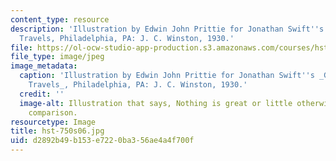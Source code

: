 ```yaml
---
content_type: resource
description: 'Illustration by Edwin John Prittie for Jonathan Swift''s Gulliver''s
  Travels, Philadelphia, PA: J. C. Winston, 1930.'
file: https://ol-ocw-studio-app-production.s3.amazonaws.com/courses/hst-750-modeling-issues-in-speech-and-hearing-spring-2006/d2892b49b153e7220ba356ae4a4f700f_hst-750s06.jpg
file_type: image/jpeg
image_metadata:
  caption: 'Illustration by Edwin John Prittie for Jonathan Swift''s _Gulliver''s
    Travels_, Philadelphia, PA: J. C. Winston, 1930.'
  credit: ''
  image-alt: Illustration that says, Nothing is great or little otherwise than by
    comparison.
resourcetype: Image
title: hst-750s06.jpg
uid: d2892b49-b153-e722-0ba3-56ae4a4f700f
---
```

